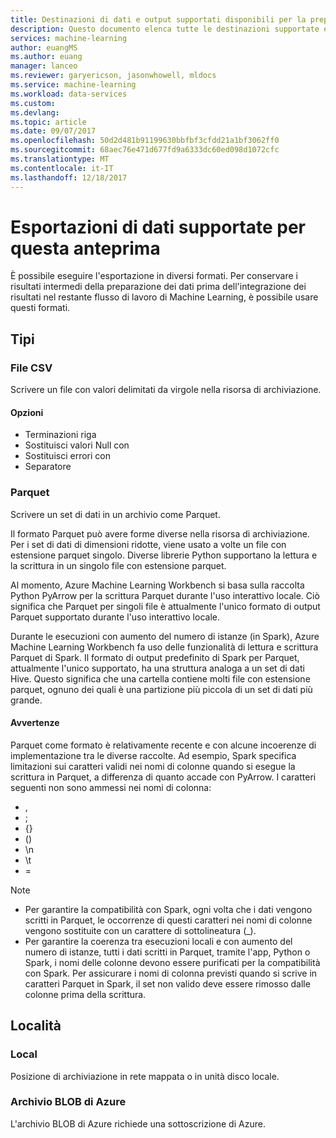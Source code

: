 ```yaml
---
title: Destinazioni di dati e output supportati disponibili per la preparazione dei dati di Azure Machine Learning | Microsoft Docs
description: Questo documento elenca tutte le destinazioni supportate e gli output disponibili per la preparazione dei dati di Azure Machine Learning
services: machine-learning
author: euangMS
ms.author: euang
manager: lanceo
ms.reviewer: garyericson, jasonwhowell, mldocs
ms.service: machine-learning
ms.workload: data-services
ms.custom: 
ms.devlang: 
ms.topic: article
ms.date: 09/07/2017
ms.openlocfilehash: 50d2d481b91199630bbfbf3cfdd21a1bf3062ff0
ms.sourcegitcommit: 68aec76e471d677fd9a6333dc60ed098d1072cfc
ms.translationtype: MT
ms.contentlocale: it-IT
ms.lasthandoff: 12/18/2017
---
```

# <a name="supported-data-exports-for-this-preview"></a>Esportazioni di dati supportate per questa anteprima 
È possibile eseguire l'esportazione in diversi formati. Per conservare i risultati intermedi della preparazione dei dati prima dell'integrazione dei risultati nel restante flusso di lavoro di Machine Learning, è possibile usare questi formati.

## <a name="types"></a>Tipi 
### <a name="csv-file"></a>File CSV 
Scrivere un file con valori delimitati da virgole nella risorsa di archiviazione.

#### <a name="options"></a>Opzioni
- Terminazioni riga
- Sostituisci valori Null con
- Sostituisci errori con 
- Separatore


### <a name="parquet"></a>Parquet 
Scrivere un set di dati in un archivio come Parquet.

Il formato Parquet può avere forme diverse nella risorsa di archiviazione. Per i set di dati di dimensioni ridotte, viene usato a volte un file con estensione parquet singolo. Diverse librerie Python supportano la lettura e la scrittura in un singolo file con estensione parquet. 

Al momento, Azure Machine Learning Workbench si basa sulla raccolta Python PyArrow per la scrittura Parquet durante l'uso interattivo locale. Ciò significa che Parquet per singoli file è attualmente l'unico formato di output Parquet supportato durante l'uso interattivo locale.

Durante le esecuzioni con aumento del numero di istanze (in Spark), Azure Machine Learning Workbench fa uso delle funzionalità di lettura e scrittura Parquet di Spark. Il formato di output predefinito di Spark per Parquet, attualmente l'unico supportato, ha una struttura analoga a un set di dati Hive. Questo significa che una cartella contiene molti file con estensione parquet, ognuno dei quali è una partizione più piccola di un set di dati più grande. 

#### <a name="caveats"></a>Avvertenze 
Parquet come formato è relativamente recente e con alcune incoerenze di implementazione tra le diverse raccolte. Ad esempio, Spark specifica limitazioni sui caratteri validi nei nomi di colonne quando si esegue la scrittura in Parquet, a differenza di quanto accade con PyArrow. I caratteri seguenti non sono ammessi nei nomi di colonna: 
- ,
- ;
- {}
- ()
- \\n
- \\t
- =

>[!NOTE]
>- Per garantire la compatibilità con Spark, ogni volta che i dati vengono scritti in Parquet, le occorrenze di questi caratteri nei nomi di colonne vengono sostituite con un carattere di sottolineatura (_).
>- Per garantire la coerenza tra esecuzioni locali e con aumento del numero di istanze, tutti i dati scritti in Parquet, tramite l'app, Python o Spark, i nomi delle colonne devono essere purificati per la compatibilità con Spark. Per assicurare i nomi di colonna previsti quando si scrive in caratteri Parquet in Spark, il set non valido deve essere rimosso dalle colonne prima della scrittura.



## <a name="locations"></a>Località 
### <a name="local"></a>Local 
Posizione di archiviazione in rete mappata o in unità disco locale.

### <a name="azure-blob-storage"></a>Archivio BLOB di Azure
L'archivio BLOB di Azure richiede una sottoscrizione di Azure.


